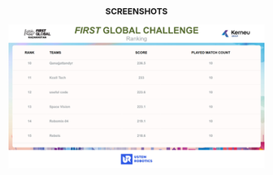 <div align="center">
  <h3 align="center">SCREENSHOTS</h3>
  <div class="screenshots">
    <img src="https://raw.githubusercontent.com/dr-kto/FGC-2023-RANKING/main/media/fgc-ranking.png" alt="screenshot" />
  </div>
</div>
